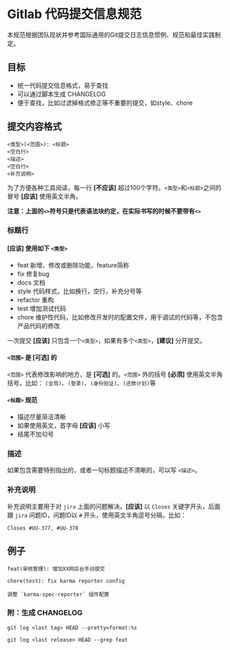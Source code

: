 # Gitlab 代码提交信息规范

本规范根据团队现状并参考国际通用的Git提交日志信息惯例、规范和最佳实践制定。

## 目标

* 统一代码提交信息格式，易于查找
* 可以通过脚本生成 CHANGELOG
* 便于查找，比如过滤掉格式修正等不重要的提交，如style、chore

## 提交内容格式

```
<类型>(<范围>): <标题>
<空白行>
<描述>
<空白行>
<补充说明>
```

为了方便各种工具阅读，每一行 **[不应该]** 超过100个字符。`<类型>`和`<标题>`之间的冒号 **[应该]** 使用英文半角。

**注意：上面的`<>`符号只是代表语法块约定，在实际书写的时候不要带有`<>`**

### 标题行

#### **[应该]** 使用如下 `<类型>`

* feat 新增、修改或删除功能，feature简称
* fix 修复bug
* docs 文档
* style 代码样式，比如换行，空行，补充分号等
* refactor 重构
* test 增加测试代码
* chore 维护性代码，比如修改开发时的配置文件，用于调试的代码等，不包含产品代码的修改

一次提交 **[应该]** 只包含一个`<类型>`，如果有多个`<类型>`，**[建议]** 分开提交。

#### `<范围>` 是 **[可选]** 的

`<范围>` 代表修改影响的地方，是 **[可选]** 的。`<范围>` 外的括号 **[必须]** 使用英文半角括号。比如： `(全局)`、`(登录)`、`(身份验证)`、`(还款计划)`等

#### `<标题>` 规范

* 描述尽量简洁清晰
* 如果使用英文，首字母 **[应该]** 小写
* 结尾不加句号

### 描述

如果包含需要特别指出的，或者一句标题描述不清晰的，可以写 `<描述>`。

### 补充说明

补充说明主要用于对 `jira` 上面的问题解决。**[应该]** 以 `Closes` 关键字开头，后面跟 `jira` 问题ID，问题ID以 `#` 开头，使用英文半角逗号分隔，比如：

```
Closes #UU-377, #UU-378
```


## 例子

```
feat(审核管理): 增加XX网后台手动提交
```

```
chore(test): fix karma reporter config

调整 `karma-spec-reporter` 组件配置
```


### 附：生成 CHANGELOG

```
git log <last tag> HEAD --pretty=format:%s
```

```
git log <last release> HEAD --grep feat
```




